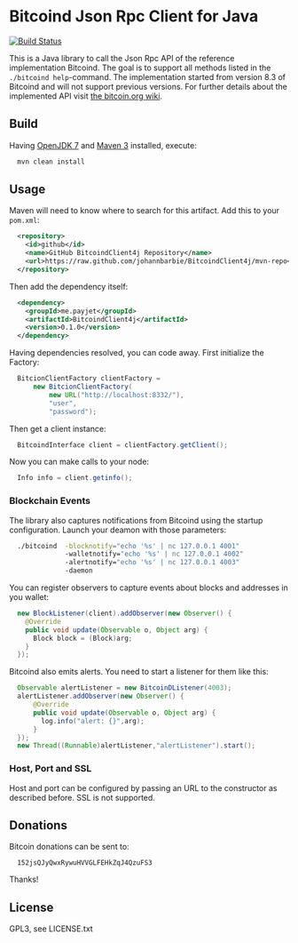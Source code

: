# Bitcoind Json Rpc Client for Java
[![Build Status](http://staging.37coins.com:4080/buildStatus/icon?job=Bitcoin-JSON-RPC-Client)](http://staging.37coins.com:4080/job/Bitcoin-JSON-RPC-Client/)

This is a Java library to call the Json Rpc API of the reference implementation Bitcoind. The goal is to support all methods listed in the `./bitcoind help`-command. The implementation started from version 8.3 of Bitcoind and will not support previous versions. For further details about the implemented API visit [the bitcoin.org wiki](https://en.bitcoin.it/wiki/Original_Bitcoin_client/API_Calls_list).

## Build

Having [OpenJDK 7](http://openjdk.java.net/install/) and [Maven 3](http://maven.apache.org/download.cgi) installed, execute:
```bash
  mvn clean install
```

## Usage

Maven will need to know where to search for this artifact. Add this to your `pom.xml`:
```xml
  <repository>
    <id>github</id>
    <name>GitHub BitcoindClient4j Repository</name>
    <url>https://raw.github.com/johannbarbie/BitcoindClient4j/mvn-repo</url>
  </repository>
```
Then add the dependency itself:
```xml
  <dependency>
    <groupId>me.payjet</groupId>
    <artifactId>BitcoindClient4j</artifactId>
    <version>0.1.0</version>
  </dependency>
```
Having dependencies resolved, you can code away. First initialize the Factory:
```java
  BitcionClientFactory clientFactory = 
      new BitcionClientFactory(
          new URL("http://localhost:8332/"), 
          "user", 
          "password");
```
Then get a client instance:
```java
  BitcoindInterface client = clientFactory.getClient();
```
Now you can make calls to your node:
```java
  Info info = client.getinfo();
```
### Blockchain Events

The library also captures notifications from Bitcoind using the startup configuration. Launch your deamon with those parameters:
```bash
  ./bitcoind  -blocknotify="echo '%s' | nc 127.0.0.1 4001" 
              -walletnotify="echo '%s' | nc 127.0.0.1 4002" 
              -alertnotify="echo '%s' | nc 127.0.0.1 4003" 
              -daemon
```
You can register observers to capture events about blocks and addresses in you wallet:
```java
  new BlockListener(client).addObserver(new Observer() {
    @Override
    public void update(Observable o, Object arg) {
      Block block = (Block)arg;
    }
  });
```
Bitcoind also emits alerts. You need to start a listener for them like this:
```java
  Observable alertListener = new BitcoinDListener(4003);
  alertListener.addObserver(new Observer() {
      @Override
      public void update(Observable o, Object arg) {
        log.info("alert: {}",arg);
      }
  });
  new Thread((Runnable)alertListener,"alertListener").start();
```

### Host, Port and SSL

Host and port can be configured by passing an URL to the constructor as described before. SSL is not supported.


## Donations

Bitcoin donations can be sent to:
```
  152jsQJyQwxRywuHVVGLFEHkZqJ4QzuFS3
```
Thanks!

## License

GPL3, see LICENSE.txt
